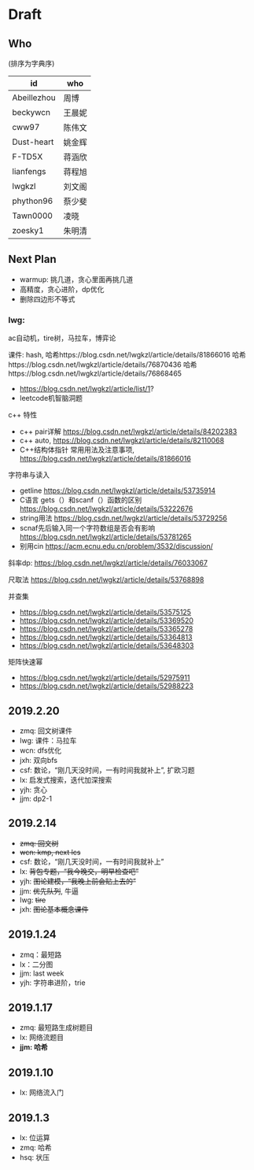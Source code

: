 # Draft

## Who

(排序为字典序)

id |who
--- | ---
Abeillezhou| 周博
beckywcn | 王晨妮
cww97 | 陈伟文
Dust-heart | 姚金辉
F-TD5X | 蒋涵欣
lianfengs | 蒋程旭
lwgkzl | 刘文阁
phython96 | 蔡少斐
Tawn0000 | 凌晓
zoesky1 | 朱明清


## Next Plan

- warmup: 挑几道，贪心里面再挑几道
- 高精度，贪心进阶，dp优化
- 删除四边形不等式

### lwg: 

ac自动机，tire树，马拉车，博弈论

课件: hash, 
哈希https://blog.csdn.net/lwgkzl/article/details/81866016
哈希https://blog.csdn.net/lwgkzl/article/details/76870436
哈希https://blog.csdn.net/lwgkzl/article/details/76868465

- https://blog.csdn.net/lwgkzl/article/list/1?
- leetcode机智脑洞题

c++ 特性
- c++ pair详解 https://blog.csdn.net/lwgkzl/article/details/84202383
- c++ auto, https://blog.csdn.net/lwgkzl/article/details/82110068
- C++结构体指针 常用用法及注意事项, https://blog.csdn.net/lwgkzl/article/details/81866016

字符串与读入
- getline https://blog.csdn.net/lwgkzl/article/details/53735914
- C语言 gets（）和scanf（）函数的区别 https://blog.csdn.net/lwgkzl/article/details/53222676
- string用法 https://blog.csdn.net/lwgkzl/article/details/53729256
- scnaf先后输入同一个字符数组是否会有影响 https://blog.csdn.net/lwgkzl/article/details/53781265
- 别用cin https://acm.ecnu.edu.cn/problem/3532/discussion/



斜率dp: https://blog.csdn.net/lwgkzl/article/details/76033067

尺取法 https://blog.csdn.net/lwgkzl/article/details/53768898

并查集
- https://blog.csdn.net/lwgkzl/article/details/53575125
- https://blog.csdn.net/lwgkzl/article/details/53369520
- https://blog.csdn.net/lwgkzl/article/details/53365278
- https://blog.csdn.net/lwgkzl/article/details/53364813
- https://blog.csdn.net/lwgkzl/article/details/53648303

矩阵快速幂
- https://blog.csdn.net/lwgkzl/article/details/52975911
- https://blog.csdn.net/lwgkzl/article/details/52988223


## 2019.2.20

- zmq: 回文树课件
- lwg: 课件：马拉车
- wcn: dfs优化
- jxh: 双向bfs
- csf: 数论，“刚几天没时间，一有时间我就补上”, 扩欧习题
- lx: 启发式搜索，迭代加深搜索
- yjh: 贪心
- jjm: dp2-1


## 2019.2.14

- ~~zmq: 回文树~~
- ~~wcn: kmp, next lcs~~
- csf: 数论，“刚几天没时间，一有时间我就补上”
- lx: ~~背包专题，“我今晚交，明早检查吧”~~
- yjh: ~~图论建模，“我晚上前会贴上去的”~~
- jjm: ~~优先队列~~, 牛逼
- lwg: ~~tire~~
- jxh: ~~图论基本概念课件~~

## 2019.1.24

- zmq：最短路
- lx：二分图
- jjm: last week
- yjh: 字符串进阶，trie

## 2019.1.17

- zmq: 最短路生成树题目
- lx: 网络流题目
- **jjm: 哈希**

## 2019.1.10

- lx: 网络流入门

## 2019.1.3

- lx: 位运算
- zmq: 哈希
- hsq: 状压
